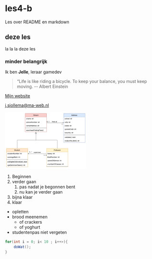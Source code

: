 # les4-b
Les over README en markdown

## deze les

la la la deze les

### minder belangrijk


Ik ben **Jelle**, leraar gamedev

> “Life is like riding a bicycle. To keep your balance, you must keep moving.
>-- Albert Einstein

[Mijn website](https://sjo.hosts1.ma-cloud.nl/wiskundePortfolio2017/)

<j.sjollema@ma-web.nl>

![een classdiagram](plaatje.png)

1. Beginnen
2. verder gaan
   1. pas nadat je begonnen bent
   2. nu kan je verder gaan
3. bijna klaar
4. klaar

* opletten
* brood meenemen
  * of crackers
  * of yoghurt
* studentenpas niet vergeten

```` cs
for(int i = 0; i< 10 ; i++>){
    doWat();
}
````
